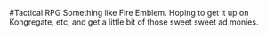 #Tactical RPG
Something like Fire Emblem. Hoping to get it up on Kongregate, etc, and get
a little bit of those sweet sweet ad monies.
